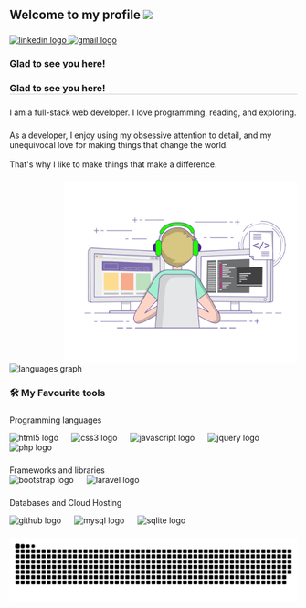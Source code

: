 <h2 align="left">Welcome to my profile <img src="https://media.giphy.com/media/hvRJCLFzcasrR4ia7z/giphy.gif" width="25px"></h2>

###

<div align="left">
  <a href="www.linkedin.com/in/jobayershikder535" target="_blank">
    <img src="https://raw.githubusercontent.com/maurodesouza/profile-readme-generator/master/src/assets/icons/social/linkedin/default.svg" width="52" height="40" alt="linkedin logo"  />
  </a>
  <a href="mailto:your-email@mdjobayer.h53@gmail.com" target="_blank">
    <img src="https://raw.githubusercontent.com/maurodesouza/profile-readme-generator/master/src/assets/icons/social/gmail/default.svg" width="52" height="40" alt="gmail logo"  />
  </a>
</div>

###


### Glad to see you here!




<h3 align="left" style="border-bottom: 1px solid #ccc;">Glad to see you here!</h3>

###

 <p align="left">I am a full-stack web developer. I love programming, reading, and exploring.</p>

###

<p align="left">As a developer, I enjoy using my obsessive attention to detail, and my unequivocal love for making things that change the world.<br><br>That's why I like to make things that make a difference.</p>

###
<img align="right" alt="GIF" src="https://github.com/Jobayer53/Jobayer53/blob/main/coding.gif?raw=true" width="408" height="318" />
<div align="left">
  <img src="https://github-readme-stats.vercel.app/api/top-langs?username=Jobayer53&locale=en&hide_title=false&layout=compact&card_width=320&langs_count=6&theme=dracula&hide_border=false&order=2" height="155" alt="languages graph"  />
</div>

###
 <h3 align="left">🛠️ My Favourite tools</h3>

###

<p align="left">Programming languages</p>
<div align="left">
  <img src="https://cdn.jsdelivr.net/gh/devicons/devicon/icons/html5/html5-plain-wordmark.svg" height="32" alt="html5 logo"  />
  <img width="15" />
  <img src="https://cdn.jsdelivr.net/gh/devicons/devicon/icons/css3/css3-plain-wordmark.svg" height="32" alt="css3 logo"  />
  <img width="15" />
  <img src="https://cdn.jsdelivr.net/gh/devicons/devicon/icons/javascript/javascript-original.svg" height="32" alt="javascript logo"  />
  <img width="15" />
  <img src="https://skillicons.dev/icons?i=jquery" height="32" alt="jquery logo"  />
  <img width="15" />
  <img src="https://skillicons.dev/icons?i=php" height="32" alt="php logo"  />
</div>

###

<p align="left" style="margin-bottom: 0;">Frameworks and libraries</p>



<div align="left"style="margin-top: 0;" >
  <img src="https://cdn.jsdelivr.net/gh/devicons/devicon/icons/bootstrap/bootstrap-original.svg" height="32" alt="bootstrap logo"  />
  <img width="15" />
  <img src="https://cdn.simpleicons.org/laravel/FF2D20" height="32" alt="laravel logo"  />
</div>

###

<p align="left">Databases and Cloud Hosting</p>



<div align="left">
  <img src="https://skillicons.dev/icons?i=github" height="32" alt="github logo"  />
  <img width="15" />
  <img src="https://img.shields.io/badge/MySQL-4479A1?logo=mysql&logoColor=white&style=for-the-badge" height="32" alt="mysql logo"  />
  <img width="15" />
  <img src="https://img.shields.io/badge/SQLite-003B57?logo=sqlite&logoColor=white&style=for-the-badge" height="32" alt="sqlite logo"  />
</div>

###


<img src="https://raw.githubusercontent.com/Jobayer53/Jobayer53/output/snake.svg" alt="Snake animation" />

###

<!-- <div align="left">
  <img src="https://cdn.jsdelivr.net/gh/devicons/devicon/icons/html5/html5-original.svg" height="40" alt="html5 logo"  />
  <img width="12" />
  <img src="https://cdn.jsdelivr.net/gh/devicons/devicon/icons/css3/css3-original.svg" height="40" alt="css3 logo"  />
  <img width="12" />
  <img src="https://cdn.jsdelivr.net/gh/devicons/devicon/icons/bootstrap/bootstrap-original.svg" height="40" alt="bootstrap logo"  />
  <img width="12" />
  <img src="https://cdn.jsdelivr.net/gh/devicons/devicon/icons/javascript/javascript-original.svg" height="40" alt="javascript logo"  />
  <img width="12" />
  <img src="https://cdn.simpleicons.org/jquery/0769AD" height="40" alt="jquery logo"  />
  <img width="12" />
  <img src="https://skillicons.dev/icons?i=php" height="40" alt="php logo"  />
  <img width="12" />
  <img src="https://skillicons.dev/icons?i=laravel" height="40" alt="laravel logo"  />
  <img width="12" />
  <img src="https://cdn.jsdelivr.net/gh/devicons/devicon/icons/mysql/mysql-original.svg" height="40" alt="mysql logo"  />
</div>

### -->


###












